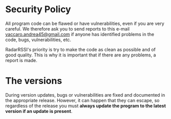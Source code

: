# Security Policy

All program code can be flawed or have vulnerabilities, even if you are very careful. 
We therefore ask you to send reports to this e-mail vaccaro.andrea45@gmail.com if anyone has identified problems in the code, bugs, vulnerabilities, etc.

RadarRSSI's priority is try to make the code as clean as possible and of good quality. 
This is why it is important that if there are any problems, a report is made.

# The versions

During version updates, bugs or vulnerabilities are fixed and documented in the appropriate release. 
However, it can happen that they can escape, so regardless of the release you must **always update the program to the latest version if an update is present**.
